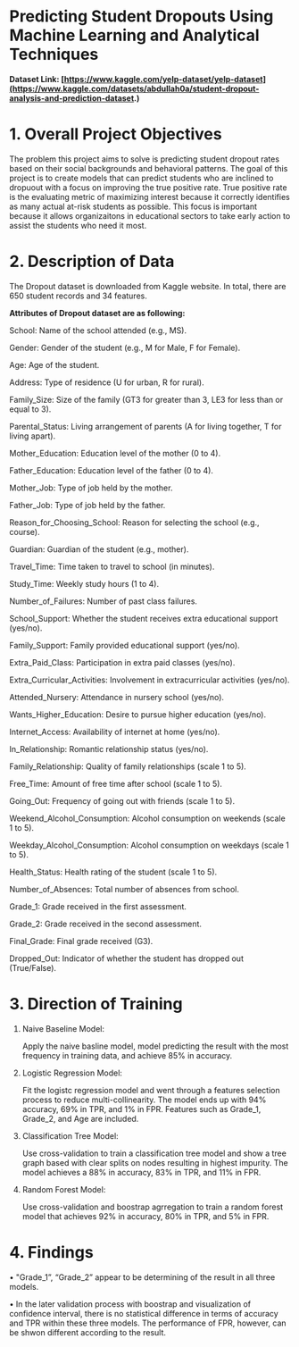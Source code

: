 # Predicting Student Dropouts Using Machine Learning and Analytical Techniques
**Dataset Link: [https://www.kaggle.com/yelp-dataset/yelp-dataset](https://www.kaggle.com/datasets/abdullah0a/student-dropout-analysis-and-prediction-dataset.)**
# 1. Overall Project Objectives
The problem this project aims to solve is predicting student dropout rates based on their social backgrounds and behavioral patterns. The goal of this project is to create models that can predict students who are inclined to dropuout with a focus on improving the true positive rate. True positive rate is the evaluating metric of maximizing interest because it correctly identifies as many actual at-risk students as possible. This focus is important because it allows organizaitons in educational sectors to take early action to assist the students who need it most.

# 2. Description of Data
The Dropout dataset is downloaded from Kaggle website. In total, there are 650 student records and 34 features. 

**Attributes of Dropout dataset are as following:**

School: Name of the school attended (e.g., MS).

Gender: Gender of the student (e.g., M for Male, F for Female).

Age: Age of the student.

Address: Type of residence (U for urban, R for rural).

Family_Size: Size of the family (GT3 for greater than 3, LE3 for less than or equal to 3).

Parental_Status: Living arrangement of parents (A for living together, T for living apart).

Mother_Education: Education level of the mother (0 to 4).

Father_Education: Education level of the father (0 to 4).

Mother_Job: Type of job held by the mother.

Father_Job: Type of job held by the father.

Reason_for_Choosing_School: Reason for selecting the school (e.g., course).

Guardian: Guardian of the student (e.g., mother).

Travel_Time: Time taken to travel to school (in minutes).

Study_Time: Weekly study hours (1 to 4).

Number_of_Failures: Number of past class failures.

School_Support: Whether the student receives extra educational support (yes/no).

Family_Support: Family provided educational support (yes/no).

Extra_Paid_Class: Participation in extra paid classes (yes/no).

Extra_Curricular_Activities: Involvement in extracurricular activities (yes/no).

Attended_Nursery: Attendance in nursery school (yes/no).

Wants_Higher_Education: Desire to pursue higher education (yes/no).

Internet_Access: Availability of internet at home (yes/no).

In_Relationship: Romantic relationship status (yes/no).

Family_Relationship: Quality of family relationships (scale 1 to 5).

Free_Time: Amount of free time after school (scale 1 to 5).

Going_Out: Frequency of going out with friends (scale 1 to 5).

Weekend_Alcohol_Consumption: Alcohol consumption on weekends (scale 1 to 5).

Weekday_Alcohol_Consumption: Alcohol consumption on weekdays (scale 1 to 5).

Health_Status: Health rating of the student (scale 1 to 5).

Number_of_Absences: Total number of absences from school.

Grade_1: Grade received in the first assessment.

Grade_2: Grade received in the second assessment.

Final_Grade: Final grade received (G3).

Dropped_Out: Indicator of whether the student has dropped out (True/False).

# 3. Direction of Training

1. Naive Baseline Model:
   
   Apply the naive basline model, model predicting the result with the most frequency in training data, and achieve 85% in accuracy.

2. Logistic Regression Model:

   Fit the logistc regression model and went through a features selection process to reduce multi-collinearity. The model ends up with 94% accuracy, 69% in TPR, and 1% in FPR. Features such as Grade_1, Grade_2, and Age are included.

3. Classification Tree Model:

   Use cross-validation to train a classification tree model and show a tree graph based with clear splits on nodes resulting in highest impurity. The model achieves a 88% in accuracy, 83% in TPR, and 11% in FPR. 

4. Random Forest Model:

   Use cross-validation and boostrap agrregation to train a random forest model that achieves 92% in accuracy, 80% in TPR, and 5% in FPR.

# 4. Findings
• "Grade_1”, “Grade_2” appear to be determining of the result in all three models. 

• In the later validation process with boostrap and visualization of confidence interval, there is no statistical difference in terms of accuracy and TPR within these three models. The performance of FPR, however, can be shwon different according to the result. 



   
   

